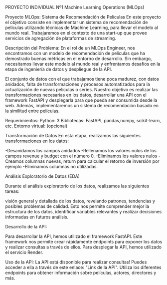 PROYECTO INDIVIDUAL Nº1
Machine Learning Operations (MLOps)

Proyecto MLOps: Sistema de Recomendación de Películas
En este proyecto el objetivo consiste en implementar un sistema de recomendación de películas utilizando técnicas de Machine Learning, para llevar el modelo al mundo real. Trabajaremos en el contexto de una start-up que provee servicios de agregación de plataformas de streaming.

Descripción del Problema:
En el rol de un MLOps Engineer, nos encontramos con un modelo de recomendación de películas que ha demostrado buenas métricas en el entorno de desarrollo. Sin embargo, necesitamos llevar este modelo al mundo real y enfrentamos desafíos en la etapa de ingeniería de datos y despliegue de la API.

El conjunto de datos con el que trabajamos tiene poca madurez, con datos anidados, falta de transformaciones y procesos automatizados para la actualización de nuevas películas o series. Nuestro objetivo es realizar las transformaciones necesarias en los datos, desarrollar una API con el framework FastAPI y desplegarla para que pueda ser consumida desde la web. Además, implementaremos un sistema de recomendación basado en la similitud entre películas.

Requerimientos:
Python: 3
Bibliotecas: FastAPI, pandas,numpy, scikit-learn, etc.
Entorno virtual: (opcional)

Transformación de Datos
En esta etapa, realizamos las siguientes transformaciones en los datos:

-Desanidamos los campos anidados 
-Rellenamos los valores nulos de los campos revenue y budget con el número 0.
-Eliminamos los valores nulos
-Creamos columnas nuevas, return para calcular el retorno de inversión por ejemplo
-Eliminamos columnas no utilizadas.

Análisis Exploratorio de Datos (EDA)

Durante el análisis exploratorio de los datos, realizamos las siguientes tareas:

visión general y detallada de los datos, revelando patrones, tendencias y posibles problemas de calidad. Esto nos permite comprender mejor la estructura de los datos, identificar variables relevantes y realizar decisiones informadas en futuros análisis.

Desarrollo de la API:

Para desarrollar la API, hemos utilizado el framework FastAPI. Este framework nos permite crear rápidamente endpoints para exponer los datos  y realizar consultas a través de ellos.
Para desplegar la API, hemos utilizado el servicio Render.

Uso de la API:
La API está disponible para realizar consultas! Puedes acceder a ella a través de este enlace: "Link de la API". Utiliza los diferentes endpoints para obtener información sobre películas, actores, directores y más.
